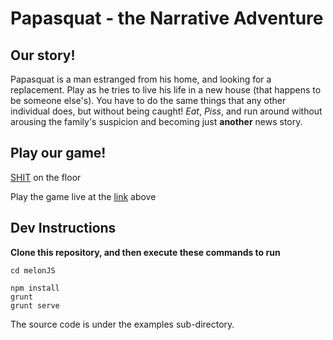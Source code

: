 # Papasquat - the Narrative Adventure

## Our story!
Papasquat is a man estranged from his home, and looking for a replacement.  Play as he tries to live his life in a new house (that happens to be someone else's).  You have to do the same things that any other individual does, but without being caught!  *Eat*, *Piss*, and run around without arousing the family's suspicion and becoming just **another** news story.

## Play our game!
[SHIT](snoup.dog/papasquat) on the floor

Play the game live at the [link](snoup.dog/papasquat) above


## Dev Instructions
**Clone this repository, and then execute these commands to run**
```
cd melonJS

npm install
grunt
grunt serve
```

The source code is under the examples sub-directory.
